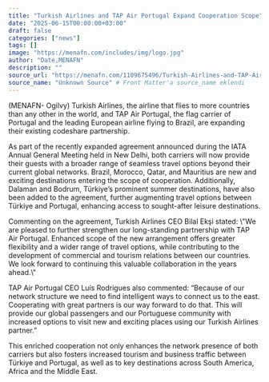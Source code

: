 ```yaml
---
title: "Turkish Airlines and TAP Air Portugal Expand Cooperation Scope"
date: "2025-06-15T00:00:00+03:00"
draft: false
categories: ["news"]
tags: []
image: "https://menafn.com/includes/img/logo.jpg"
author: "Date,MENAFN"
description: ""
source_url: "https://menafn.com/1109675496/Turkish-Airlines-and-TAP-Air-Portugal-Expand-Cooperation-Scope"
source_name: "Unknown Source" # Front Matter'a source_name eklendi
---
```

(MENAFN- Ogilvy) 
Turkish Airlines, the airline that flies to more countries than any other in the world, and TAP Air Portugal, the flag carrier of Portugal and the leading European airline flying to Brazil, are expanding their existing codeshare partnership. 

As part of the recently expanded agreement announced during the IATA Annual General Meeting held in New Delhi, both carriers will now provide their guests with a broader range of seamless travel options beyond their current global networks. Brazil, Morocco, Qatar, and Mauritius are new and exciting destinations entering the scope of cooperation. Additionally, Dalaman and Bodrum, Türkiye’s prominent summer destinations, have also been added to the agreement, further augmenting travel options between Türkiye and Portugal, enhancing access to sought-after leisure destinations. 

Commenting on the agreement, Turkish Airlines CEO Bilal Ekşi stated: \\"We are pleased to further strengthen our long-standing partnership with TAP Air Portugal. Enhanced scope of the new arrangement offers greater flexibility and a wider range of travel options, while contributing to the development of commercial and tourism relations between our countries. We look forward to continuing this valuable collaboration in the years ahead.\\" 

TAP Air Portugal CEO Luís Rodrigues also commented: “Because of our network structure we need to find intelligent ways to connect us to the east. Cooperating with great partners is our way forward to do that. This will provide our global passengers and our Portuguese community with increased options to visit new and exciting places using our Turkish Airlines partner.” 

This enriched cooperation not only enhances the network presence of both carriers but also fosters increased tourism and business traffic between Türkiye and Portugal, as well as to key destinations across South America, Africa and the Middle East.